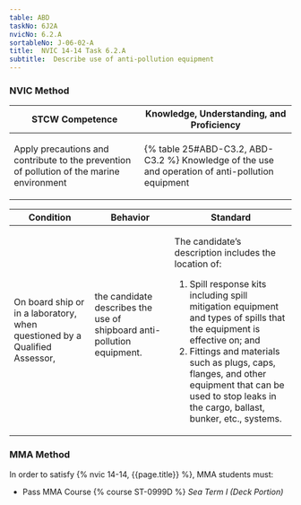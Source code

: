 ```yaml
---
table: ABD
taskNo: 6J2A
nvicNo: 6.2.A 
sortableNo: J-06-02-A
title:  NVIC 14-14 Task 6.2.A
subtitle:  Describe use of anti-pollution equipment
---
```






### NVIC Method

<a style="display:none;" onclick="togglevisibility('nvic_methods')" >Show NVIC method.</a>

<div id='nvic_methods' class='show'>

<table>
<thead>
<tr>
<th class='forty'> STCW Competence </th>
<th class='sixty'> Knowledge, Understanding, and Proficiency </th>
</tr>
</thead>

<tbody>
<tr><td markdown='1'>

Apply precautions and contribute to the prevention of pollution of the marine environment

</td><td markdown='1'>

{% table 25#ABD-C3.2, ABD-C3.2 %} Knowledge of the use and operation of anti-pollution equipment

</td></tr>


</tbody>
</table>


<table>
<thead>
<tr><th class='twenty'>  Condition </th><th class='twenty'> Behavior </th><th  class='sixty'>Standard </th></tr>
</thead>
<tbody >



<tr><td markdown='1'>

On board ship or in a laboratory, when questioned by a Qualified Assessor,

</td><td markdown='1'>

the candidate describes the use of shipboard anti- pollution equipment.

<br>

<div class="tooltip" markdown='1'>



</div>


</td><td markdown='1'>

The candidate’s description includes the location of:

1. Spill response kits including spill mitigation equipment and types of spills that the equipment is effective on; and
2. Fittings and materials such as plugs, caps, flanges, and other equipment that can be used to stop leaks in the cargo, ballast, bunker, etc., systems. 

</td></tr>
</tbody>
</table>
</div>


### MMA Method

In order to satisfy  {% nvic 14-14, {{page.title}}  %}, MMA students must:

* Pass MMA Course {% course ST-0999D %}  *Sea Term I (Deck Portion)*